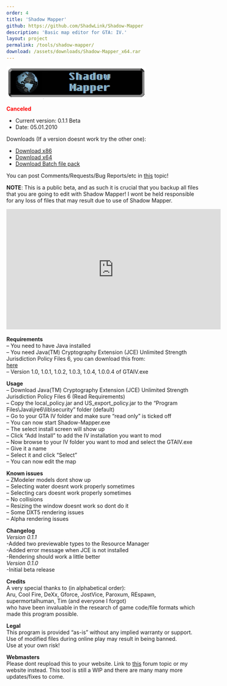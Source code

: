 ```yaml
---
order: 4
title: 'Shadow Mapper'
github: https://github.com/ShadwLink/Shadow-Mapper
description: 'Basic map editor for GTA: IV.'
layout: project
permalink: /tools/shadow-mapper/
download: /assets/downloads/Shadow-Mapper_x64.rar
---
```


![](/assets/images/shadow-mapper/shadow_mapper_header.png)

<span style="color: #ff0000;">**Canceled**</span>

- Current version: 0.1.1 Beta  
- Date: 05.01.2010  

Downloads (If a version doesnt work try the other one):
- [Download x86](/assets/downloads/Shadow-Mapper.rar)
- [Download x64](/assets/downloads/Shadow-Mapper_x64.rar) 
- [Download Batch file pack](/assets/downloads/Shadow-Mapper-BatchFilePack.rar)  

You can post Comments/Requests/Bug Reports/etc in [this](http://www.gtaforums.com/index.php?showtopic=428895) topic!

**NOTE**: This is a public beta, and as such it is crucial that you backup all files that you are going to edit with Shadow Mapper! I wont be held responsible for any loss of files that may result due to use of Shadow Mapper.

<iframe width="560" height="315" src="https://www.youtube.com/embed/Z9xvzsiwqoY" frameborder="0" allow="autoplay; encrypted-media" allowfullscreen></iframe>

**Requirements**  
– You need to have Java installed  
– You need Java(TM) Cryptography Extension (JCE) Unlimited Strength Jurisdiction Policy Files 6, you can download this from:  
[here](https://cds.sun.com/is-bin/INTERSHOP.enfinity/WFS/CDS-CDS_Developer-Site/en_US/-/USD/ViewProductDetail-Start?ProductRef=jce_policy-6-oth-JPR@CDS-CDS_Developer)  
– Version 1.0, 1.0.1, 1.0.2, 1.0.3, 1.0.4, 1.0.0.4 of GTAIV.exe

**Usage**  
– Download Java(TM) Cryptography Extension (JCE) Unlimited Strength Jurisdiction Policy Files 6 (Read Requirements)  
– Copy the local\_policy.jar and US\_export\_policy.jar to the “Program Files\\Java\\jre6\\lib\\security” folder (default)  
– Go to your GTA IV folder and make sure “read only” is ticked off  
– You can now start Shadow-Mapper.exe  
– The select install screen will show up  
– Click “Add Install” to add the IV installation you want to mod  
– Now browse to your IV folder you want to mod and select the GTAIV.exe  
– Give it a name  
– Select it and click “Select”  
– You can now edit the map

**Known issues**  
– ZModeler models dont show up  
– Selecting water doesnt work properly sometimes  
– Selecting cars doesnt work properly sometimes  
– No collisions  
– Resizing the window doesnt work so dont do it  
– Some DXT5 rendering issues  
– Alpha rendering issues

**Changelog**  
*Version 0.1.1*  
-Added two previewable types to the Resource Manager  
-Added error message when JCE is not installed  
-Rendering should work a little better  
*Version 0.1.0*  
-Initial beta release

**Credits**  
A very special thanks to (in alphabetical order):  
Aru, Cool Fire, DeXx, Gforce, JostVice, Paroxum, REspawn, supermortalhuman, Tim (and everyone I forgot)  
who have been invaluable in the research of game code/file formats which made this program possible.

**Legal**  
This program is provided “as-is” without any implied warranty or support.  
Use of modified files during online play may result in being banned.  
Use at your own risk!

**Webmasters**  
Please dont reupload this to your website. Link to [this](http://www.gtaforums.com/index.php?showtopic=428895) forum topic or my website instead. This tool is still a WIP and there are many many more updates/fixes to come.